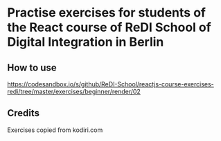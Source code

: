 # Practise exercises for students of the React course of ReDI School of Digital Integration in Berlin

## How to use

https://codesandbox.io/s/github/ReDI-School/reactjs-course-exercises-redi/tree/master/exercises/beginner/render/02

## Credits

Exercises copied from kodiri.com
